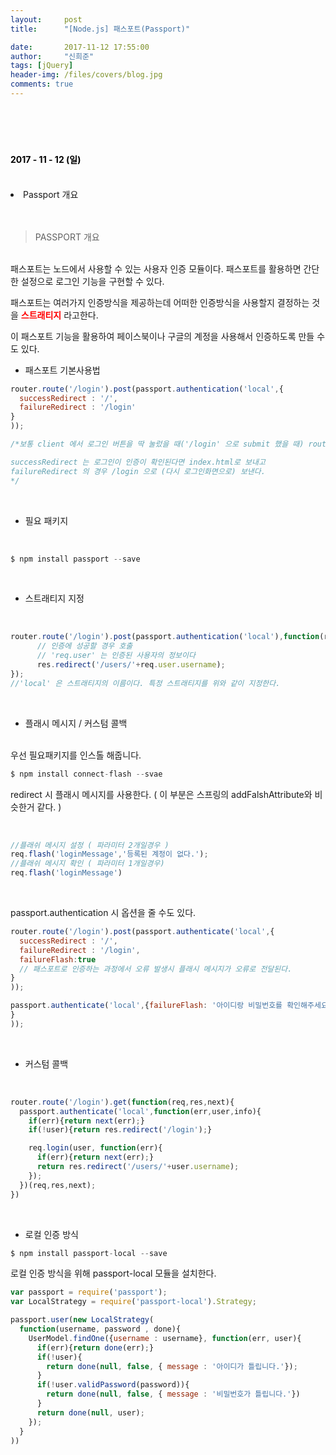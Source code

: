 ```yaml
---
layout:     post
title:      "[Node.js] 패스포트(Passport)"

date:       2017-11-12 17:55:00
author:     "신희준"
tags: [jQuery]
header-img: /files/covers/blog.jpg
comments: true
---
```


<head>
 <meta property="og:type" content="website">
 <meta property="og:title" content="노드js 패스포트">
 <meta property="og:description" content="노드js 패스포트">
 <meta property="og:url" content="http://shj7242.github.io/2017/11/12/Nodejs4/">

 <meta name="twitter:card" content="summary">
  <meta name="twitter:title" content="노드js 패스포트">
  <meta name="twitter:description" content="노드js 패스포트">
  <meta name="FACEBOOK:domain" content="http://shj7242.github.io/2017/11/12/Nodejs4/">
  <meta name="facebook:card" content="summary">
   <meta name="facebook:title" content="노드js 패스포트">
   <meta name="facebook:description" content="노드js 패스포트">
   <meta name="facebook:domain" content="http://shj7242.github.io/2017/11/12/Nodejs4/">


 </head>

<br>
<H4 style ="font-weight:bold; color:black;"> </H4>
<br>
<H4 style ="font-weight:bold; color : black">2017 - 11 - 12 (일)</H4>
<br>
<li>Passport 개요</li>

<br>
<br>

> PASSPORT 개요

<br>
패스포트는 노드에서 사용할 수 있는 사용자 인증 모듈이다.
패스포트를 활용하면 간단한 설정으로 로그인 기능을 구현할 수 있다.

패스포트는 여러가지 인증방식을 제공하는데 어떠한 인증방식을 사용할지 결정하는 것을 <b style='color:red'>스트래티지</b> 라고한다.

이 패스포트 기능을 활용하여 페이스북이나 구글의 계정을 사용해서 인증하도록 만들 수 도 있다.
<br>

* 패스포트 기본사용법

~~~javascript
router.route('/login').post(passport.authentication('local',{
  successRedirect : '/',
  failureRedirect : '/login'
}
));

/*보통 client 에서 로그인 버튼을 딱 눌렀을 때('/login' 으로 submit 했을 때) router 미들웨어는 이 요청을 다음과같은 형식으로 passport 를 활용하여 처리한다.(기본적으로)

successRedirect 는 로그인이 인증이 확인된다면 index.html로 보내고
failureRedirect 의 경우 /login 으로 (다시 로그인화면으로) 보낸다.
*/
~~~

<br>

* 필요 패키지

<br>

~~~javascript
$ npm install passport --save
~~~

<br>

* 스트래티지 지정

<br>

~~~JavaScript
router.route('/login').post(passport.authentication('local'),function(req, res){
      // 인증에 성공할 경우 호출
      // 'req.user' 는 인증된 사용자의 정보이다
      res.redirect('/users/'+req.user.username);
});
//'local' 은 스트래티지의 이름이다. 특정 스트래티지를 위와 같이 지정한다.
~~~

<br>

* 플래시 메시지 / 커스텀 콜백

<br>우선 필요패키지를 인스톨 해줍니다.

~~~JavaScript
$ npm install connect-flash --svae
~~~

redirect 시 플래시 메시지를 사용한다. ( 이 부분은 스프링의 addFalshAttribute와 비슷한거 같다. )

<br>

~~~JavaScript
//플래쉬 메시지 설정 ( 파라미터 2개일경우 )
req.flash('loginMessage','등록된 계정이 없다.');
//플래쉬 메시지 확인 ( 파라미터 1개일경우)
req.flash('loginMessage')
~~~

<br>

passport.authentication 시 옵션을 줄 수도 있다.

~~~JavaScript
router.route('/login').post(passport.authenticate('local',{
  successRedirect : '/',
  failureRedirect : '/login',
  failureFlash:true
  // 패스포트로 인증하는 과정에서 오류 발생시 플래시 메시지가 오류로 전달된다.
}
));
~~~

~~~JavaScript
passport.authenticate('local',{failureFlash: '아이디랑 비밀번호를 확인해주세요'
}
));
~~~

<br>

* 커스텀 콜백

<br>

~~~JavaScript
router.route('/login').get(function(req,res,next){
  passport.authenticate('local',function(err,user,info){
    if(err){return next(err);}
    if(!user){return res.redirect('/login');}

    req.login(user, function(err){
      if(err){return next(err);}
      return res.redirect('/users/'+user.username);
    });
  })(req,res,next);
})
~~~

<br>

* 로컬 인증 방식

~~~JavaScript
$ npm install passport-local --save
~~~

로컬 인증 방식을 위해 passport-local 모듈을 설치한다.

~~~javascript
var passport = require('passport');
var LocalStrategy = require('passport-local').Strategy;

passport.user(new LocalStrategy(
  function(username, password , done){
    UserModel.findOne({username : username}, function(err, user){
      if(err){return done(err);}
      if(!user){
        return done(null, false, { message : '아이디가 틀립니다.'});
      }
      if(!user.validPassword(password)){
        return done(null, false, { message : '비밀번호가 틀립니다.'})
      }
      return done(null, user);
    });
  }
))
~~~
